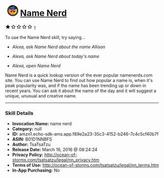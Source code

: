 # &nbsp;<img src="skill_icon" alt="Name Nerd icon" width="36"> [Name Nerd](http://alexa.amazon.com/#skills/amzn1.echo-sdk-ams.app.f89e2a23-35c3-4152-b246-7c4c5cf40b7f)
![1 stars](../../images/ic_star_black_18dp_1x.png)![1 stars](../../images/ic_star_border_black_18dp_1x.png)![1 stars](../../images/ic_star_border_black_18dp_1x.png)![1 stars](../../images/ic_star_border_black_18dp_1x.png)![1 stars](../../images/ic_star_border_black_18dp_1x.png) 1

To use the Name Nerd skill, try saying...

* *Alexa, ask Name Nerd about the name Allison*

* *Alexa, ask Name Nerd about today's name*

* *Alexa, open Name Nerd*

Name Nerd is a quick lookup version of the ever popular namenerds.com site. You can use Name Nerd to find out how popular a name is, when it's peak popularity was, and if the name has been trending up or down in recent years. You can ask it about the name of the day and it will suggest a unique, unusual and creative name.

***

### Skill Details

* **Invocation Name:** name nerd
* **Category:** null
* **ID:** amzn1.echo-sdk-ams.app.f89e2a23-35c3-4152-b246-7c4c5cf40b7f
* **ASIN:** B01D1NNBFS
* **Author:** TsaTsaTzu
* **Release Date:** March 16, 2016 @ 08:24:24
* **Privacy Policy:** http://ocean-of-storms.com/tsatsatzu/legal/nn_privacy.htm
* **Terms of Use:** http://ocean-of-storms.com/tsatsatzu/legal/nn_terms.htm
* **In-App Purchasing:** No
